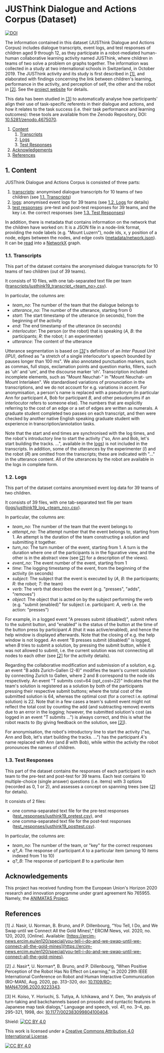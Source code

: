 # JUSThink Dialogue and Actions Corpus (Dataset)

[![DOI](https://zenodo.org/badge/344263661.svg)](https://zenodo.org/badge/latestdoi/344263661)

The information contained in this dataset (JUSThink Dialogue and Actions Corpus) includes dialogue transcripts, event logs, and test responses of children aged 9 through 12, as they participate in a robot-mediated human-human collaborative learning activity named JUSThink, where children in teams of two solve a problem on graphs together. 
The information was collected in a study at two international schools in Switzerland, in October 2019.
The JUSThink activity and its study is first described in [[1]](#references), and elaborated with findings concerning the link between children's learning, performance in the activity, and perception of self, the other and the robot in [[2]](#references).
See the [project website](https://www.epfl.ch/labs/chili/index-html/research/animatas/justhink/) for details.

This data has been studied in [[3]](#references) to automatically analyse how participants' align their use of task-specific referents in their dialogue and actions, and how it relates to the task success (i.e. their task performance and learning outcomes): these tools are available from the Zenodo Repository, DOI: [10.5281/zenodo.4675070](http://doi.org/10.5281/zenodo.4675070).


1. [Content](#code_description)
    1. [Transcripts](#transcript_content)
    2. [Logs](#log_content)
    3. [Test Responses](#test_content)
2. [Acknowledgements](#acknowledgements)
3. [References](#references)


## 1. Content

JUSThink Dialogue and Actions Corpus is consisted of three parts:

1. [transcripts](transcripts): anonymised dialogue transcripts for 10 teams of two children (see [1.1. Transcripts](#transcript_content))
2. [logs](logs): anonymised event logs for 39 teams (see [1.2. Logs](#log_content) for details)
3. [test responses](test_responses): pre-test and post-test responses for 39 teams, and the key i.e. the correct responses (see [1.3. Test Responses](#test_content))

In addition, there is metadata that contains information on the network that the children have worked on:
It is a JSON file in a node-link format, providing the node labels (e.g. "Mount Luzern"), node ids, x, y position of a node, edges between the nodes, and edge costs ([metadata/network.json](metadata/network.json)).
It can be [read](https://networkx.org/documentation/stable/reference/readwrite/generated/networkx.readwrite.json_graph.node_link_graph.html) into a [NetworkX](https://networkx.org/) graph.


### 1.1. Transcripts <a name="transcript_content"></a>
This part of the dataset contains the anonymised dialogue transcripts for 10 teams of two children (out of 39 teams).

It consists of 10 files, with one tab-separated text file per team ([transcripts/justhink19_transcript_<team_no\>.csv](transcripts/)).

In particular, the columns are:

* *team_no*: The number of the team that the dialogue belongs to
* *utterance_no*: The number of the utterance, starting from 0
* *start*: The start timestamp of the utterance (in seconds), from the beginning of the activity
* *end*: The end timestamp of the utterance (in seconds)
* *interlocutor*: The person (or the robot) that is speaking (*A*, *B*: the participants; *R*: the robot; *I*: an experimenter)
* *utterance*: The content of the utterance

Utterance segmentation is based on [[3]](#references)'s definition of an *Inter Pausal Unit (IPU)*, defined as "a stretch of a single interlocutor's speech bounded by pauses longer than 100 ms". 
We also annotated punctuation markers, such as commas, full stops, exclamation points and question marks, fillers, such as 'uh' and 'um', and the discourse marker 'oh'.
Transcription included incomplete elements, such as "Mount Neuchat-" in "Mount Neuchat- um Mount Interlaken".
We standardised variations of pronunciation in the transcriptions, and we do not account for e.g. variations in accent.
For anonymisation, a person's name is replaced with a pseudonym (in particular Ann for participant *A*, Bob for participant *B*, and other pesudonyms if an interlocutor refers to someone else).
The numbers that are explicitly referring to the cost of an edge or a set of edges are written as numerals.
A graduate student completed two passes on each transcript, and then were checked by another native English speaking graduate student with experience in transcription/annotation tasks.

Note that the start and end times are synchronised with the log times, and the robot's introductory line to start the activity ("so, Ann and Bob, let's start building the tracks. ...", available in the [logs](#log_content)) is not included in the transcripts. In addition, some of the utterances by the experimenter (*I*) and the robot (*R*) are omitted from the transcripts; these are indicated with "..." in the utterance content. All of the utterances by the robot are available in the logs in complete form.


### 1.2. Logs <a name="log_content"></a>
This part of the dataset contains anonymised event log data for 39 teams of two children.

It consists of 39 files, with one tab-separated text file per team ([logs/justhink19_log_<team_no\>.csv](logs/)).

In particular, the columns are:

* *team_no*: The number of the team that the event belongs to
* *attempt_no*: The attempt number that the event belongs to, starting from 1. An attempt is the duration of the team constructing a solution and submitting it together.
* *turn_no*: The turn number of the event, starting from 1. A turn is the duration where one of the participants is in the figurative view, and the other is in the abstract view (see [[2]](#references) for a description of the views).
* *event_no*: The event number of the event, starting from 1
* *time*: The logging timestamp of the event, from the beginning of the activity (in seconds)
* *subject*: The subject that the event is executed by (*A*, *B*: the participants; *R*: the robot; *T*: the team)
* *verb*: The verb that describes the event (e.g. "presses", "adds", "removes")
* *object*: The object that is acted on by the subject performing the verb (e.g. "submit (enabled)" for subject i.e. participant: *A*, verb i.e. the action: "presses")

For example, in a logged event "A presses submit (disabled)", submit refers to the submit button, and "enabled" is the status of the button at the time of the button press by participant *A* (that it was active/enabled), and hence the help window is displayed afterwards.
Note that the closing of e.g. the help window is not logged.
An event "B presses submit (disabled)" is logged, when *B* tries to submit a solution, by pressing the submit button, while it was not allowed to submit, i.e. the current solution was not connecting all nodes to each other (see [[2]](#references) for the activity details).

Regarding the collaborative modification and submission of a solution, e.g. an event "B adds Zurich-Gallen (2-8)" modifies the team's current solution by connecting Zurich to Gallen, where 2 and 8 correspond to the node ids respectively.
An event "T submits	cost=64 (opt_cost=22)" indicates that the team's solution is registered as a solution by both of the participants pressing their respective submit buttons; where the total cost of the submitted solution is 64, whereas the optimal cost (for a correct i.e. optimal solution) is 22.
Note that in a few cases a team's submit event might not reflect the total cost by counting the add (and subtracting remove) events due to an error in the logging; however, the submitted solution's cost (as logged in an event "T submits ...") is always correct, and this is what the robot reacts to (by giving feedback on the solution, see [[2]](#references)).

For anonymisation, the robot's introductory line to start the activity ("so, Ann and Bob, let's start building the tracks. ...") has the participant *A*'s name replaced with Ann (and *B* with Bob), while within the activity the robot pronounces the names of children.


### 1.3. Test Responses <a name="test_content"></a>
This part of the dataset contains the responses of each participant in each team to the pre-test and post-test for 39 teams.
Each test contains 10 multiple-choice (single answer) questions (i.e. items) with 3 options (recorded as 0, 1 or 2), and assesses a concept on spanning trees (see [[2]](#references) for details).

It consists of 2 files:

* one comma-separated text file for the pre-test responses ([test_responses/justhink19_pretest.csv](test_responses/justhink19_pretest.csv)), and
* one comma-separated text file for the post-test responses ([test_responses/justhink19_posttest.csv](test_responses/justhink19_posttest.csv)).

In particular, the columns are:

* *team_no*: The number of the team, or "key" for the correct responses
* *q?\_A*: The response of participant *A* to a particular item (among 10 items indexed from 1 to 10)
* *q?\_B*: The response of participant *B* to a particular item


## Acknowledgements
 This project has received funding from the European Union's Horizon 2020 research and innovation programme under grant agreement No 765955. Namely, the [ANIMATAS Project](https://www.animatas.eu/).


## References <a name="references"></a>
[1] J. Nasir, U. Norman, B. Bruno, and P. Dillenbourg, “You Tell, I Do, and We Swap until we Connect All the Gold Mines!,” ERCIM News, vol. 2020, no. 120, 2020, [Online]. Available: [https://ercim-news.ercim.eu/en120/special/you-tell-i-do-and-we-swap-until-we-connect-all-the-gold-mines](https://ercim-news.ercim.eu/en120/special/you-tell-i-do-and-we-swap-until-we-connect-all-the-gold-mines).

[2] J. Nasir\*, U. Norman\*, B. Bruno, and P. Dillenbourg, “When Positive Perception of the Robot Has No Effect on Learning,” in 2020 29th IEEE International Conference on Robot and Human Interactive Communication (RO-MAN), Aug. 2020, pp. 313–320, doi: [10.1109/RO-MAN47096.2020.9223343](https://doi.org/10.1109/RO-MAN47096.2020.9223343).

[3] H. Koiso, Y. Horiuchi, S. Tutiya, A. Ichikawa, and Y. Den, “An analysis of turn-taking and backchannels based on prosodic and syntactic features in Japanese map task dialogs,” Language and speech, vol. 41, no. 3–4, pp. 295–321, 1998, doi: [10.1177/002383099804100404](https://doi.org/10.1177/002383099804100404).



Shield: [![CC BY 4.0][cc-by-shield]][cc-by]

This work is licensed under a [Creative Commons Attribution 4.0 International License][cc-by].

[![CC BY 4.0][cc-by-image]][cc-by]

[cc-by]: http://creativecommons.org/licenses/by/4.0/
[cc-by-image]: https://i.creativecommons.org/l/by/4.0/88x31.png
[cc-by-shield]: https://img.shields.io/badge/License-CC%20BY%204.0-lightgrey.svg
